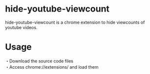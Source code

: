 # hide-youtube-viewcount
hide-youtube-viewcount is a chrome extension to hide viewcounts of youtube videos.  

# Usage
・Download the source code files  
・Access chrome://extensions/ and load them
